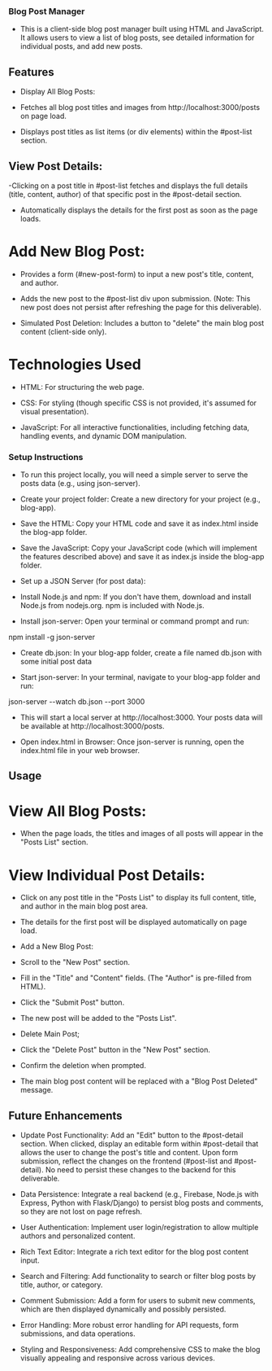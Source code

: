 ### Blog Post Manager
- This is a client-side blog post manager built using HTML and JavaScript. It allows users to view a list of blog posts, see detailed information for individual posts, and add new posts.

## Features
- Display All Blog Posts:

- Fetches all blog post titles and images from http://localhost:3000/posts on page load.

- Displays post titles as list items (or div elements) within the #post-list section.

## View Post Details:

-Clicking on a post title in #post-list fetches and displays the full details (title, content, author) of that specific post in the #post-detail section.

- Automatically displays the details for the first post as soon as the page loads.

# Add New Blog Post:

- Provides a form (#new-post-form) to input a new post's title, content, and author.

- Adds the new post to the #post-list div upon submission. (Note: This new post does not persist after refreshing the page for this deliverable).

- Simulated Post Deletion: Includes a button to "delete" the main blog post content (client-side only).

# Technologies Used
- HTML: For structuring the web page.

- CSS: For styling (though specific CSS is not provided, it's assumed for visual presentation).

- JavaScript: For all interactive functionalities, including fetching data, handling events, and dynamic DOM manipulation.

### Setup Instructions
- To run this project locally, you will need a simple server to serve the posts data (e.g., using json-server).

- Create your project folder: Create a new directory for your project (e.g., blog-app).

- Save the HTML: Copy your HTML code and save it as index.html inside the blog-app folder.

- Save the JavaScript: Copy your JavaScript code (which will implement the features described above) and save it as index.js inside the blog-app folder.

- Set up a JSON Server (for post data):

- Install Node.js and npm: If you don't have them, download and install Node.js from nodejs.org. npm is included with Node.js.

- Install json-server: Open your terminal or command prompt and run:

 npm install -g json-server

- Create db.json: In your blog-app folder, create a file named db.json with some initial post data

- Start json-server: In your terminal, navigate to your blog-app folder and run:

 json-server --watch db.json --port 3000

- This will start a local server at http://localhost:3000. Your posts data will be available at http://localhost:3000/posts.

- Open index.html in Browser: Once json-server is running, open the index.html file in your web browser.

## Usage
# View All Blog Posts:

- When the page loads, the titles and images of all posts will appear in the "Posts List" section.

# View Individual Post Details:

- Click on any post title in the "Posts List" to display its full content, title, and author in the main blog post area.

- The details for the first post will be displayed automatically on page load.

- Add a New Blog Post:

- Scroll to the "New Post" section.

- Fill in the "Title" and "Content" fields. (The "Author" is pre-filled from HTML).

- Click the "Submit Post" button.

- The new post will be added to the "Posts List".

- Delete Main Post;

- Click the "Delete Post" button in the "New Post" section.

- Confirm the deletion when prompted.

- The main blog post content will be replaced with a "Blog Post Deleted" message.

## Future Enhancements

- Update Post Functionality: Add an "Edit" button to the #post-detail section. When clicked, display an editable form within #post-detail that allows the user to change the post's title and content. Upon form submission, reflect the changes on the frontend (#post-list and #post-detail). No need to persist these changes to the backend for this deliverable.

- Data Persistence: Integrate a real backend (e.g., Firebase, Node.js with Express, Python with Flask/Django) to persist blog posts and comments, so they are not lost on page refresh.

- User Authentication: Implement user login/registration to allow multiple authors and personalized content.

- Rich Text Editor: Integrate a rich text editor for the blog post content input.

- Search and Filtering: Add functionality to search or filter blog posts by title, author, or category.

- Comment Submission: Add a form for users to submit new comments, which are then displayed dynamically and possibly persisted.

- Error Handling: More robust error handling for API requests, form submissions, and data operations.

- Styling and Responsiveness: Add comprehensive CSS to make the blog visually appealing and responsive across various devices.